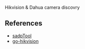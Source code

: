 Hikvision & Dahua camera discovry


## References

- [sadpTool](https://github.com/saiyan86/sadpTool)
- [go-hikvision](https://github.com/oldweipro/go-hikvision)